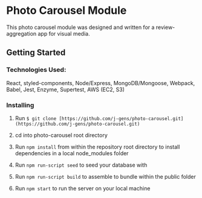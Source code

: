 # Photo Carousel Module

This photo carousel module was designed and written for a review-aggregation app for visual media.

## Getting Started

### Technologies Used:

React, styled-components, Node/Express, MongoDB/Mongoose, Webpack, Babel, Jest, Enzyme, Supertest, AWS (EC2, S3)

### Installing

1. Run `$ git clone [https://github.com/j-gens/photo-carousel.git](https://github.com/j-gens/photo-carousel.git)`

2. cd into photo-carousel root directory

3. Run `npm install` from within the repository root directory to install dependencies in a local node_modules folder

4. Run `npm run-script seed` to seed your database with

5. Run `npm run-script build` to assemble to bundle within the public folder

6. Run `npm start` to run the server on your local machine




